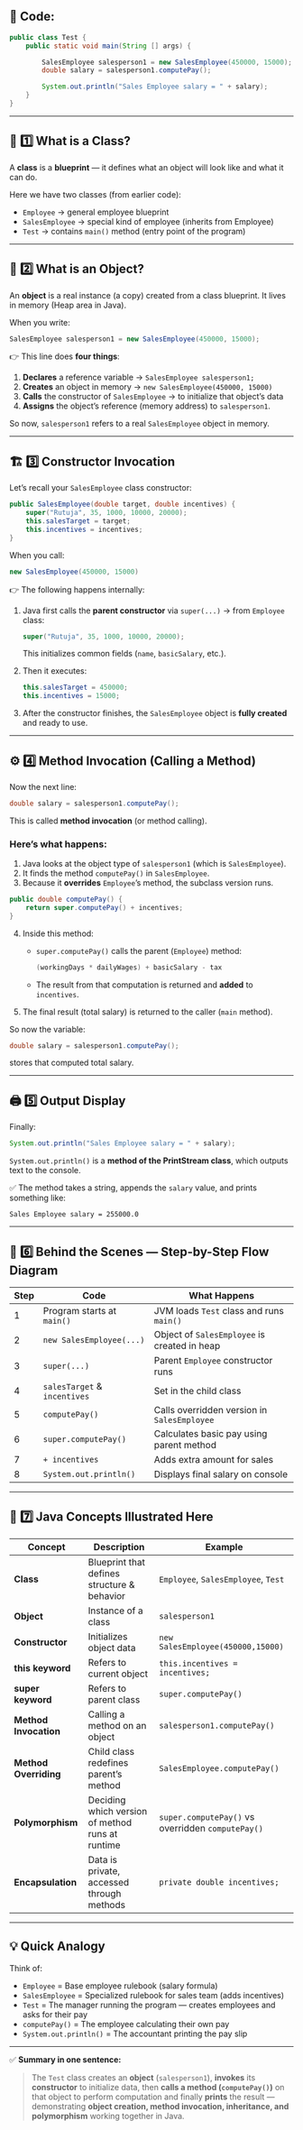 

## 🧩 Code:

```java
public class Test {
    public static void main(String [] args) {

        SalesEmployee salesperson1 = new SalesEmployee(450000, 15000);
        double salary = salesperson1.computePay();

        System.out.println("Sales Employee salary = " + salary);
    }
}
```

---

## 🧱 1️⃣ What is a Class?

A **class** is a **blueprint** — it defines what an object will look like and what it can do.

Here we have two classes (from earlier code):

* `Employee` → general employee blueprint
* `SalesEmployee` → special kind of employee (inherits from Employee)
* `Test` → contains `main()` method (entry point of the program)

---

## 👤 2️⃣ What is an Object?

An **object** is a real instance (a copy) created from a class blueprint.
It lives in memory (Heap area in Java).

When you write:

```java
SalesEmployee salesperson1 = new SalesEmployee(450000, 15000);
```

👉 This line does **four things**:

1. **Declares** a reference variable
   → `SalesEmployee salesperson1;`
2. **Creates** an object in memory
   → `new SalesEmployee(450000, 15000)`
3. **Calls** the constructor of `SalesEmployee`
   → to initialize that object’s data
4. **Assigns** the object’s reference (memory address) to `salesperson1`.

So now, `salesperson1` refers to a real `SalesEmployee` object in memory.

---

## 🏗️ 3️⃣ Constructor Invocation

Let’s recall your `SalesEmployee` class constructor:

```java
public SalesEmployee(double target, double incentives) {
    super("Rutuja", 35, 1000, 10000, 20000);
    this.salesTarget = target;
    this.incentives = incentives;
}
```

When you call:

```java
new SalesEmployee(450000, 15000)
```

👉 The following happens internally:

1. Java first calls the **parent constructor** via `super(...)`
   → from `Employee` class:

   ```java
   super("Rutuja", 35, 1000, 10000, 20000);
   ```

   This initializes common fields (`name`, `basicSalary`, etc.).

2. Then it executes:

   ```java
   this.salesTarget = 450000;
   this.incentives = 15000;
   ```

3. After the constructor finishes, the `SalesEmployee` object is **fully created** and ready to use.

---

## ⚙️ 4️⃣ Method Invocation (Calling a Method)

Now the next line:

```java
double salary = salesperson1.computePay();
```

This is called **method invocation** (or method calling).

### Here’s what happens:

1. Java looks at the object type of `salesperson1` (which is `SalesEmployee`).
2. It finds the method `computePay()` in `SalesEmployee`.
3. Because it **overrides** `Employee`’s method, the subclass version runs.

```java
public double computePay() {
    return super.computePay() + incentives;
}
```

4. Inside this method:

   * `super.computePay()` calls the parent (`Employee`) method:

     ```java
     (workingDays * dailyWages) + basicSalary - tax
     ```
   * The result from that computation is returned and **added** to `incentives`.
5. The final result (total salary) is returned to the caller (`main` method).

So now the variable:

```java
double salary = salesperson1.computePay();
```

stores that computed total salary.

---

## 🖨️ 5️⃣ Output Display

Finally:

```java
System.out.println("Sales Employee salary = " + salary);
```

`System.out.println()` is a **method of the PrintStream class**, which outputs text to the console.

✅ The method takes a string, appends the `salary` value, and prints something like:

```
Sales Employee salary = 255000.0
```

---

## 🧠 6️⃣ Behind the Scenes — Step-by-Step Flow Diagram

| Step | Code                         | What Happens                                 |
| ---- | ---------------------------- | -------------------------------------------- |
| 1    | Program starts at `main()`   | JVM loads `Test` class and runs `main()`     |
| 2    | `new SalesEmployee(...)`     | Object of `SalesEmployee` is created in heap |
| 3    | `super(...)`                 | Parent `Employee` constructor runs           |
| 4    | `salesTarget` & `incentives` | Set in the child class                       |
| 5    | `computePay()`               | Calls overridden version in `SalesEmployee`  |
| 6    | `super.computePay()`         | Calculates basic pay using parent method     |
| 7    | `+ incentives`               | Adds extra amount for sales                  |
| 8    | `System.out.println()`       | Displays final salary on console             |

---

## 🧩 7️⃣ Java Concepts Illustrated Here

| Concept               | Description                                      | Example                                           |
| --------------------- | ------------------------------------------------ | ------------------------------------------------- |
| **Class**             | Blueprint that defines structure & behavior      | `Employee`, `SalesEmployee`, `Test`               |
| **Object**            | Instance of a class                              | `salesperson1`                                    |
| **Constructor**       | Initializes object data                          | `new SalesEmployee(450000,15000)`                 |
| **this keyword**      | Refers to current object                         | `this.incentives = incentives;`                   |
| **super keyword**     | Refers to parent class                           | `super.computePay()`                              |
| **Method Invocation** | Calling a method on an object                    | `salesperson1.computePay()`                       |
| **Method Overriding** | Child class redefines parent’s method            | `SalesEmployee.computePay()`                      |
| **Polymorphism**      | Deciding which version of method runs at runtime | `super.computePay()` vs overridden `computePay()` |
| **Encapsulation**     | Data is private, accessed through methods        | `private double incentives;`                      |

---

## 💡 Quick Analogy

Think of:

* `Employee` = Base employee rulebook (salary formula)
* `SalesEmployee` = Specialized rulebook for sales team (adds incentives)
* `Test` = The manager running the program — creates employees and asks for their pay
* `computePay()` = The employee calculating their own pay
* `System.out.println()` = The accountant printing the pay slip

---

✅ **Summary in one sentence:**

> The `Test` class creates an **object** (`salesperson1`), **invokes** its **constructor** to initialize data, then **calls a method (`computePay()`)** on that object to perform computation and finally **prints** the result — demonstrating **object creation, method invocation, inheritance, and polymorphism** working together in Java.

 